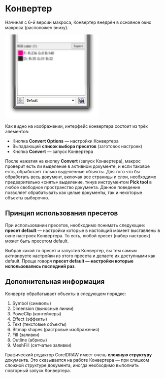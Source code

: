 # Конвертер

Начиная с 6-й версии макроса, Конвертер внедрён в основное окно макроса (расположен внизу).

![Конвертер](./images/converter.png)

Как видно на изображении, интерфейс конвертера состоит из трёх элементов:

* Кнопка **Convert Options** — настройки Конвертера
* Выпадающий **список выбора пресетов** (заготовок настроек)
* Кнопка **Convert** — запуск Конвертера

После нажатия на кнопку **Convert** (запуск Конвертера), макрос проверит есть ли выделение в активном документе, и если таковое есть, обработает только выделенные объекты. Для того что бы обработать весь документ, включая все страницы и слои, необходимо предварительно «снять» выделение, ткнув инструментом **Pick tool** в любое свободное пространство документа. Данное поведение позволяет обрабатывать как целые документы, так и некоторые объекты выборочно.

## Принцип использования пресетов

При использовании пресетов, необходимо понимать следующее: **пресет default** — настройки которые в настоящий момент выставлены в окне настроек Конвертера. То есть, любой пресет (набор настроек) может быть пресетом default.

Выбрав какой то пресет и запустив Конвертер, вы тем самым активируете настройки из этого пресета и делаете их доступными как default. Проще говоря **пресет default — настройки которые использовались последний раз**.

## Дополнительная информация

Конвертр обрабатывает объекты в следующем порядке:

1. Symbol (символы)
2. Dimension (выносные линии)
3. PoweClip (контейнеры)
4. Effect (эффекты)
5. Text (текстовые объекты)
6. Bitmap shapes (растровые изображения)
7. Fill (заливки)
8. Outline (абрисы)
8. MeshFill (сетчатые заливки)

Графический редактор CorelDRAW имеет очень **сложную структуру** документа. Это сказывается на работе Конвертера — при слишком сложной структуре документа, иногда необходимо выполнить повторный запуск Конвертера.
